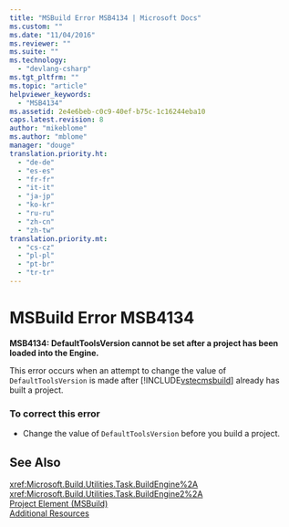 ```yaml
---
title: "MSBuild Error MSB4134 | Microsoft Docs"
ms.custom: ""
ms.date: "11/04/2016"
ms.reviewer: ""
ms.suite: ""
ms.technology: 
  - "devlang-csharp"
ms.tgt_pltfrm: ""
ms.topic: "article"
helpviewer_keywords: 
  - "MSB4134"
ms.assetid: 2e4e6beb-c0c9-40ef-b75c-1c16244eba10
caps.latest.revision: 8
author: "mikeblome"
ms.author: "mblome"
manager: "douge"
translation.priority.ht: 
  - "de-de"
  - "es-es"
  - "fr-fr"
  - "it-it"
  - "ja-jp"
  - "ko-kr"
  - "ru-ru"
  - "zh-cn"
  - "zh-tw"
translation.priority.mt: 
  - "cs-cz"
  - "pl-pl"
  - "pt-br"
  - "tr-tr"
---
```

# MSBuild Error MSB4134
**MSB4134: DefaultToolsVersion cannot be set after a project has been loaded into the Engine.**  
  
 This error occurs when an attempt to change the value of `DefaultToolsVersion` is made after [!INCLUDE[vstecmsbuild](../extensibility/internals/includes/vstecmsbuild_md.md)] already has built a project.  
  
### To correct this error  
  
-   Change the value of `DefaultToolsVersion` before you build a project.  
  
## See Also  
 <xref:Microsoft.Build.Utilities.Task.BuildEngine%2A>   
 <xref:Microsoft.Build.Utilities.Task.BuildEngine2%2A>   
 [Project Element (MSBuild)](../msbuild/project-element-msbuild.md)   
 [Additional Resources](../msbuild/additional-msbuild-resources.md)
